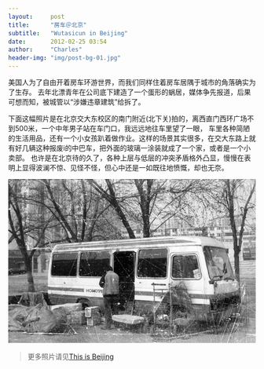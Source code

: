 ```yaml
---
layout:     post
title:      "房车＠北京"
subtitle:   "Wutasicun in Beijing"
date:       2012-02-25 03:54
author:     "Charles"
header-img: "img/post-bg-01.jpg"
---
```


美国人为了自由开着房车环游世界，而我们同样住着房车居隅于城市的角落确实为了生存。
去年北漂青年在公司底下建造了一个蛋形的蜗居，媒体争先报道，后果可想而知，被城管以“涉嫌违章建筑”给拆了。

下面这幅照片是在北京交大东校区的南门附近(北下关)拍的，离西直门西环广场不到500米，一个中年男子站在车门口，我远远地往车里望了一眼，
车里各种简陋的生活用品，还有一个小女孩趴着做作业。这样的场景其实很多，在交大东路上就有好几辆这种报废i的中巴车，把外面的玻璃一涂装就成了一个家，或者是一个小卖部。
也许是在北京待的久了，各种上层与低层的冲突矛盾格外凸显，慢慢在表明上显得波澜不惊、见怪不怪，但心中还是一如既往地愤慨，却也无奈。

![motorhome](/img/motorhome.jpg)

> 更多照片请见[This is Beijing](http://www.douban.com/photos/album/36253377/)